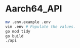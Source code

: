 # Aarch64_API

```bash
mv .env.example .env
vim .env # Populate the values.
go mod tidy
go build
./api
```
